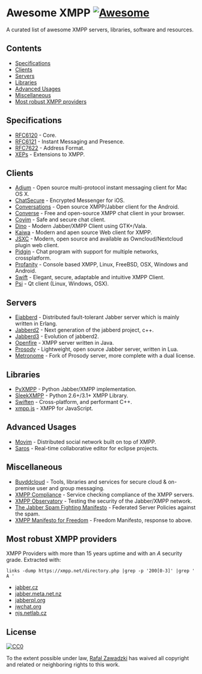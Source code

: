 # Awesome XMPP [![Awesome](https://cdn.rawgit.com/sindresorhus/awesome/d7305f38d29fed78fa85652e3a63e154dd8e8829/media/badge.svg)](https://github.com/sindresorhus/awesome)

A curated list of awesome XMPP servers, libraries, software and resources.

## Contents

 - [Specifications](#specifications)
 - [Clients](#clients)
 - [Servers](#servers)
 - [Libraries](#libraries)
 - [Advanced Usages](#advanced-usages)
 - [Miscellaneous](#Miscellaneous)
 - [Most robust XMPP providers](#most-robust-xmpp-providers)

## Specifications

* [RFC6120](https://datatracker.ietf.org/doc/rfc6120/) - Core.
* [RFC6121](https://datatracker.ietf.org/doc/rfc6121/) - Instant Messaging and Presence.
* [RFC7622](https://datatracker.ietf.org/doc/rfc7622/) - Address Format.
* [XEPs](https://xmpp.org/extensions/) - Extensions to XMPP.

## Clients

* [Adium](https://adium.im/) - Open source multi-protocol instant messaging client for Mac OS X.
* [ChatSecure](https://chatsecure.org/) - Encrypted Messenger for iOS.
* [Conversations](https://github.com/siacs/Conversations) - Open source XMPP/Jabber client for the Android.
* [Converse](https://conversejs.org/) - Free and open-source XMPP chat client in your browser.
* [Coyim](https://github.com/coyim/coyim) - Safe and secure chat client.
* [Dino](https://github.com/dino/dino) - Modern Jabber/XMPP Client using GTK+/Vala.
* [Kaiwa](http://getkaiwa.com/) - Modern and apen source Web client for XMPP. 
* [JSXC](https://www.jsxc.org/) - Modern, open source and available as Owncloud/Nextcloud plugin web client.
* [Pidgin](https://www.pidgin.im/) - Chat program with support for multiple networks, crossplatform.
* [Profanity](http://www.profanity.im/) - Console based XMPP, Linux, FreeBSD, OSX, Windows and Android.
* [Swift](https://swift.im/) - Elegant, secure, adaptable and intuitive XMPP Client.
* [Psi](https://psi-im.org/) - Qt client (Linux, Windows, OSX).

## Servers 

* [Ejabberd](https://www.ejabberd.im/) - Distributed fault-tolerant Jabber server which is mainly written in Erlang.
* [Jabberd2](http://jabberd2.org/) - Next generation of the jabberd project, c++.
* [Jabberd3](https://github.com/smokku/jabberd3) - Evolution of jabberd2.
* [Openfire](https://www.igniterealtime.org/projects/openfire/) - XMPP server written in Java.
* [Prosody](https://prosody.im/) - Lightweight, open source Jabber server, written in Lua.
* [Metronome](https://metronome.im/) - Fork of Prosody server, more complete with a dual license.

## Libraries

* [PyXMPP](https://github.com/Jajcus/pyxmpp) - Python Jabber/XMPP implementation.
* [SleekXMPP](https://github.com/fritzy/SleekXMPP) - Python 2.6+/3.1+ XMPP Library.
* [Swiften](https://swift.im/swiften.html) - Cross-platform, and performant C++.
* [xmpp.js](https://github.com/xmppjs/xmpp.js) - XMPP for JavaScript.

## Advanced Usages

* [Movim](https://github.com/movim/movim) - Distributed social network built on top of XMPP.
* [Saros](http://www.saros-project.org/) - Real-time collaborative editor for eclipse projects.

## Miscellaneous

* [Buyddcloud](http://buddycloud.com/) - Tools, libraries and services for secure cloud & on-premise user and group messaging.
* [XMPP Compliance](https://conversations.im/compliance/) - Service checking compliance of the XMPP servers.
* [XMPP Observatory](https://xmpp.net/) - Testing the security of the Jabber/XMPP network.
* [The Jabber Spam Fighting Manifesto](https://github.com/ge0rg/jabber-spam-fighting-manifesto/) - Federated Server Policies against the spam.
* [XMPP Manifesto for Freedom](https://gitlab.com/senpie/xmpp-manifesto-for-freedom) - Freedom Manifesto, response to above.

## Most robust XMPP providers

XMPP Providers with more than 15 years uptime and with an *A* security grade. Extracted with:

```
links -dump https://xmpp.net/directory.php |grep -p '200[0-3]' |grep ' A '
```

* [jabber.cz](jabber.cz)
* [jabber.meta.net.nz](jabber.meta.net.nz)
* [jabberpl.org](jabberpl.org)
* [jwchat.org](jwchat.org)
* [njs.netlab.cz](njs.netlab.cz)

## License

[![CC0](http://mirrors.creativecommons.org/presskit/buttons/88x31/svg/cc-zero.svg)](https://creativecommons.org/publicdomain/zero/1.0/)

To the extent possible under law, [Rafal Zawadzki](https://bluszcz.net) has waived all copyright and related or neighboring rights to this work.
